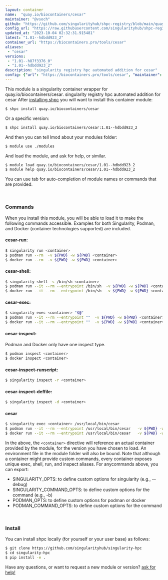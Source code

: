 ```yaml
---
layout: container
name:  "quay.io/biocontainers/cesar"
maintainer: "@vsoch"
github: "https://github.com/singularityhub/shpc-registry/blob/main/quay.io/biocontainers/cesar/container.yaml"
config_url: "https://raw.githubusercontent.com/singularityhub/shpc-registry/main/quay.io/biocontainers/cesar/container.yaml"
updated_at: "2023-10-04 02:32:31.915481"
latest: "1.01--hdbdd923_2"
container_url: "https://biocontainers.pro/tools/cesar"
aliases:
 - "cesar"
versions:
 - "1.01--h87f3376_0"
 - "1.01--hdbdd923_2"
description: "singularity registry hpc automated addition for cesar"
config: {"url": "https://biocontainers.pro/tools/cesar", "maintainer": "@vsoch", "description": "singularity registry hpc automated addition for cesar", "latest": {"1.01--hdbdd923_2": "sha256:8f80af6d8e8d2fff5a9ad0002a0cb22d733711f27cf1174575b7ae20b6966e81"}, "tags": {"1.01--h87f3376_0": "sha256:0590933a637180c856d18def0a9cdd073bed15093f361608db8a97c6e0fc0089", "1.01--hdbdd923_2": "sha256:8f80af6d8e8d2fff5a9ad0002a0cb22d733711f27cf1174575b7ae20b6966e81"}, "docker": "quay.io/biocontainers/cesar", "aliases": {"cesar": "/usr/local/bin/cesar"}}
---
```


This module is a singularity container wrapper for quay.io/biocontainers/cesar.
singularity registry hpc automated addition for cesar
After [installing shpc](#install) you will want to install this container module:


```bash
$ shpc install quay.io/biocontainers/cesar
```

Or a specific version:

```bash
$ shpc install quay.io/biocontainers/cesar:1.01--hdbdd923_2
```

And then you can tell lmod about your modules folder:

```bash
$ module use ./modules
```

And load the module, and ask for help, or similar.

```bash
$ module load quay.io/biocontainers/cesar/1.01--hdbdd923_2
$ module help quay.io/biocontainers/cesar/1.01--hdbdd923_2
```

You can use tab for auto-completion of module names or commands that are provided.

<br>

### Commands

When you install this module, you will be able to load it to make the following commands accessible.
Examples for both Singularity, Podman, and Docker (container technologies supported) are included.

#### cesar-run:

```bash
$ singularity run <container>
$ podman run --rm  -v ${PWD} -w ${PWD} <container>
$ docker run --rm  -v ${PWD} -w ${PWD} <container>
```

#### cesar-shell:

```bash
$ singularity shell -s /bin/sh <container>
$ podman run --it --rm --entrypoint /bin/sh  -v ${PWD} -w ${PWD} <container>
$ docker run --it --rm --entrypoint /bin/sh  -v ${PWD} -w ${PWD} <container>
```

#### cesar-exec:

```bash
$ singularity exec <container> "$@"
$ podman run --it --rm --entrypoint ""  -v ${PWD} -w ${PWD} <container> "$@"
$ docker run --it --rm --entrypoint ""  -v ${PWD} -w ${PWD} <container> "$@"
```

#### cesar-inspect:

Podman and Docker only have one inspect type.

```bash
$ podman inspect <container>
$ docker inspect <container>
```

#### cesar-inspect-runscript:

```bash
$ singularity inspect -r <container>
```

#### cesar-inspect-deffile:

```bash
$ singularity inspect -d <container>
```


#### cesar

```bash
$ singularity exec <container> /usr/local/bin/cesar
$ podman run --it --rm --entrypoint /usr/local/bin/cesar   -v ${PWD} -w ${PWD} <container> -c " $@"
$ docker run --it --rm --entrypoint /usr/local/bin/cesar   -v ${PWD} -w ${PWD} <container> -c " $@"
```



In the above, the `<container>` directive will reference an actual container provided
by the module, for the version you have chosen to load. An environment file in the
module folder will also be bound. Note that although a container
might provide custom commands, every container exposes unique exec, shell, run, and
inspect aliases. For anycommands above, you can export:

 - SINGULARITY_OPTS: to define custom options for singularity (e.g., --debug)
 - SINGULARITY_COMMAND_OPTS: to define custom options for the command (e.g., -b)
 - PODMAN_OPTS: to define custom options for podman or docker
 - PODMAN_COMMAND_OPTS: to define custom options for the command

<br>

### Install

You can install shpc locally (for yourself or your user base) as follows:

```bash
$ git clone https://github.com/singularityhub/singularity-hpc
$ cd singularity-hpc
$ pip install -e .
```

Have any questions, or want to request a new module or version? [ask for help!](https://github.com/singularityhub/singularity-hpc/issues)